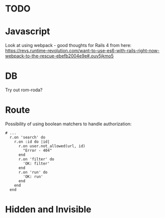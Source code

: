 # TODO

# Javascript

Look at using webpack - good thoughts for Rails 4 from here: https://revs.runtime-revolution.com/want-to-use-es6-with-rails-right-now-webpack-to-the-rescue-ebefb2004e9e#.ouv5jkmo5

# DB

Try out rom-roda?

# Route

Possibility of using boolean matchers to handle authorization:

~~~{.ruby}
# ...
  r.on 'search' do
    r.on :id do |id|
      r.on user.not_allowed(url, id)
        "Error - 404"
      end
      r.on 'filter' do
        'OK: filter'
      end
      r.on 'run' do
        'OK: run'
      end
    end
  end
~~~

# Hidden and Invisible

